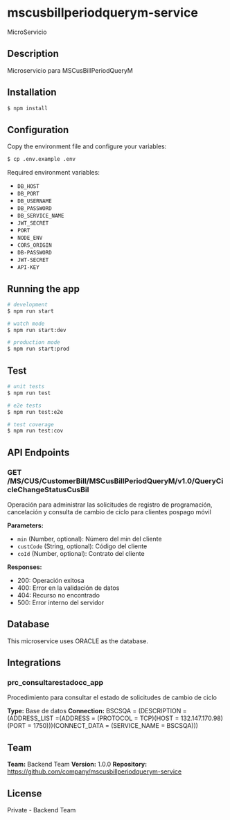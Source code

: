 # mscusbillperiodquerym-service

MicroServicio

## Description

Microservicio para MSCusBillPeriodQueryM

## Installation

```bash
$ npm install
```

## Configuration

Copy the environment file and configure your variables:

```bash
$ cp .env.example .env
```

Required environment variables:
- `DB_HOST`
- `DB_PORT`
- `DB_USERNAME`
- `DB_PASSWORD`
- `DB_SERVICE_NAME`
- `JWT_SECRET`
- `PORT`
- `NODE_ENV`
- `CORS_ORIGIN`
- `DB-PASSWORD`
- `JWT-SECRET`
- `API-KEY`

## Running the app

```bash
# development
$ npm run start

# watch mode
$ npm run start:dev

# production mode
$ npm run start:prod
```

## Test

```bash
# unit tests
$ npm run test

# e2e tests
$ npm run test:e2e

# test coverage
$ npm run test:cov
```

## API Endpoints


### GET /MS/CUS/CustomerBill/MSCusBillPeriodQueryM/v1.0/QueryCicleChangeStatusCusBil

Operación para administrar las solicitudes de registro de programación, cancelación y consulta de cambio de ciclo para clientes pospago móvil

**Parameters:**
- `min` (Number, optional): Número del min del cliente
- `custCode` (String, optional): Código del cliente
- `coId` (Number, optional): Contrato del cliente

**Responses:**
- 200: Operación exitosa
- 400: Error en la validación de datos
- 404: Recurso no encontrado
- 500: Error interno del servidor


## Database

This microservice uses ORACLE as the database.

## Integrations


### prc_consultarestadocc_app

Procedimiento para consultar el estado de solicitudes de cambio de ciclo

**Type:** Base de datos
**Connection:** BSCSQA = (DESCRIPTION = (ADDRESS_LIST =(ADDRESS = (PROTOCOL = TCP)(HOST = 132.147.170.98)(PORT = 1750)))(CONNECT_DATA = (SERVICE_NAME = BSCSQA)))


## Team

**Team:** Backend Team
**Version:** 1.0.0
**Repository:** https://github.com/company/mscusbillperiodquerym-service

## License

Private - Backend Team
